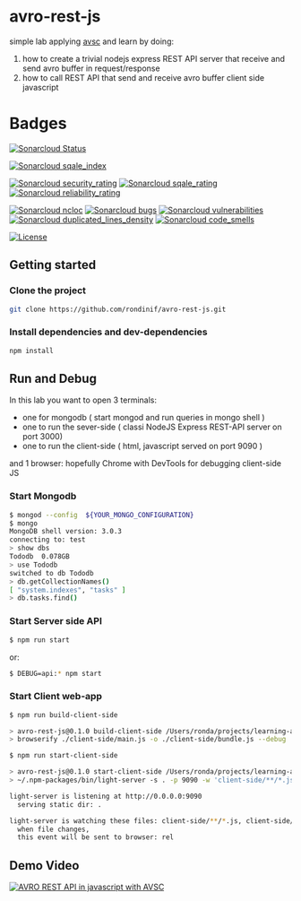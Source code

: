 # avro-rest-js
simple lab applying [avsc](https://github.com/mtth/avsc) and learn by doing:

1. how to create a trivial nodejs express REST API server that receive and send avro buffer in request/response
2. how to call REST API that send and receive avro buffer client side javascript


# Badges
[![Sonarcloud Status](https://sonarcloud.io/api/project_badges/measure?project=avro-rest-js&metric=alert_status)](https://sonarcloud.io/dashboard?id=avro-rest-js)
<!--
[![Sonarcloud coverage](https://sonarcloud.io/api/project_badges/measure?project=avro-rest-js&metric=coverage)](https://sonarcloud.io/dashboard?id=avro-rest-js)
-->
[![Sonarcloud sqale_index](https://sonarcloud.io/api/project_badges/measure?project=avro-rest-js&metric=sqale_index)](https://sonarcloud.io/dashboard?id=avro-rest-js)

[![Sonarcloud security_rating](https://sonarcloud.io/api/project_badges/measure?project=avro-rest-js&metric=security_rating)](https://sonarcloud.io/dashboard?id=avro-rest-js)
[![Sonarcloud sqale_rating](https://sonarcloud.io/api/project_badges/measure?project=avro-rest-js&metric=sqale_rating)](https://sonarcloud.io/dashboard?id=avro-rest-js)
[![Sonarcloud reliability_rating](https://sonarcloud.io/api/project_badges/measure?project=avro-rest-js&metric=reliability_rating)](https://sonarcloud.io/dashboard?id=avro-rest-js)

[![Sonarcloud ncloc](https://sonarcloud.io/api/project_badges/measure?project=avro-rest-js&metric=ncloc)](https://sonarcloud.io/dashboard?id=avro-rest-js)
[![Sonarcloud bugs](https://sonarcloud.io/api/project_badges/measure?project=avro-rest-js&metric=bugs)](https://sonarcloud.io/dashboard?id=avro-rest-js)
[![Sonarcloud vulnerabilities](https://sonarcloud.io/api/project_badges/measure?project=avro-rest-js&metric=vulnerabilities)](https://sonarcloud.io/dashboard?id=avro-rest-js)
[![Sonarcloud duplicated_lines_density](https://sonarcloud.io/api/project_badges/measure?project=avro-rest-js&metric=duplicated_lines_density)](https://sonarcloud.io/dashboard?id=avro-rest-js)
[![Sonarcloud code_smells](https://sonarcloud.io/api/project_badges/measure?project=avro-rest-js&metric=code_smells)](https://sonarcloud.io/dashboard?id=avro-rest-js)

[![License](https://img.shields.io/badge/License-BSD%202--Clause-orange.svg)](https://opensource.org/licenses/BSD-2-Clause)

## Getting started

### Clone the project

``` bash
git clone https://github.com/rondinif/avro-rest-js.git
```
### Install dependencies and dev-dependencies

``` bash
npm install
```

## Run and Debug
In this lab you want to open 3 terminals: 
 - one for mongodb ( start mongod and run queries in mongo shell )
 - one to run the sever-side ( classi NodeJS Express REST-API server on port 3000)
 - one to run the client-side ( html, javascript served on port 9090 )

and 1 browser: hopefully Chrome with DevTools for debugging client-side JS 

### Start Mongodb
``` bash 
$ mongod --config  ${YOUR_MONGO_CONFIGURATION} 
$ mongo
MongoDB shell version: 3.0.3
connecting to: test
> show dbs
Tododb  0.078GB
> use Tododb
switched to db Tododb
> db.getCollectionNames()
[ "system.indexes", "tasks" ]
> db.tasks.find()
```

### Start Server side API

``` bash
$ npm run start
```
or:
``` bash 
$ DEBUG=api:* npm start
```

### Start Client web-app
``` bash
$ npm run build-client-side

> avro-rest-js@0.1.0 build-client-side /Users/ronda/projects/learning-avro/lab05-avro-rest/avro-rest-js
> browserify ./client-side/main.js -o ./client-side/bundle.js --debug

$ npm run start-client-side

> avro-rest-js@0.1.0 start-client-side /Users/ronda/projects/learning-avro/lab05-avro-rest/avro-rest-js
> ~/.npm-packages/bin/light-server -s . -p 9090 -w 'client-side/**/*.js, client-side/**/*.html'

light-server is listening at http://0.0.0.0:9090
  serving static dir: .

light-server is watching these files: client-side/**/*.js, client-side/**/*.html
  when file changes,
  this event will be sent to browser: rel
```


## Demo Video
[![AVRO REST API in javascript with AVSC](http://img.youtube.com/vi/DcijFhjJ0Ys/0.jpg)](http://www.youtube.com/watch?v=DcijFhjJ0Ys "AVRO REST API in javascript with AVSC")